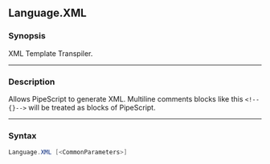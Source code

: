 Language.XML
------------




### Synopsis
XML Template Transpiler.



---


### Description

Allows PipeScript to generate XML.
Multiline comments blocks like this ```<!--{}-->``` will be treated as blocks of PipeScript.



---


### Syntax
```PowerShell
Language.XML [<CommonParameters>]
```
